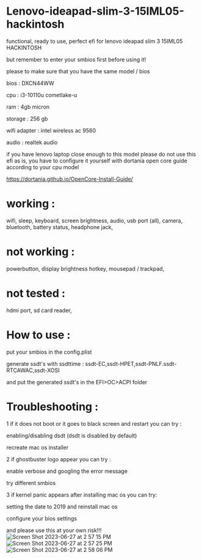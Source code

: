 # Lenovo-ideapad-slim-3-15IML05-hackintosh
functional, ready to use, perfect efi for lenovo ideapad slim 3 15IML05 HACKINTOSH

but remember to enter your smbios first before using it!

please to make sure that you have the same model / bios 

bios             : DXCN44WW 

cpu              : i3-10110u cometlake-u

ram              : 4gb micron

storage          : 256 gb

wifi adapter     : intel wireless ac 9560

audio            : realtek audio

if you have lenovo laptop close enough to this model please do not use this efi as is, you have to configure it yourself with dortania open core guide according to your cpu model


https://dortania.github.io/OpenCore-Install-Guide/


# working :
wifi,
sleep,
keyboard,
screen brightness,
audio,
usb port (all),
camera,
bluetooth,
battery status,
headphone jack,

# not working :
powerbutton,
display brightness hotkey,
mousepad / trackpad,

# not tested :
hdmi port,
sd card reader,


# How to use :

put your smbios in the config.plist

generate ssdt's with ssdttime : ssdt-EC,ssdt-HPET,ssdt-PNLF.ssdt-RTCAWAC,ssdt-XOSI

and put the generated ssdt's in the EFI>OC>ACPI folder

# Troubleshooting :

1 if it does not boot or it goes to black screen and restart you can try :

enabling/disabling dsdt (dsdt is disabled by default)

recreate mac os installer


2 if ghostbuster logo appear you can try :

enable verbose and googling the error message

try different smbios


3 if kernel panic appears after installing mac os you can try:

setting the date to 2019 and reinstall mac os

configure your bios settings


and please use this at your own risk!!!
![Screen Shot 2023-06-27 at 2 57 15 PM](https://github.com/Reyhankeselek/Lenovo-ideapad-slim-3-15IML05-hackintosh/assets/87765920/822387ae-f20f-48c9-a6a6-b55c79d540e4)
![Screen Shot 2023-06-27 at 2 57 25 PM](https://github.com/Reyhankeselek/Lenovo-ideapad-slim-3-15IML05-hackintosh/assets/87765920/559c997d-a550-4218-95ee-bad6256c29d5)
![Screen Shot 2023-06-27 at 2 58 06 PM](https://github.com/Reyhankeselek/Lenovo-ideapad-slim-3-15IML05-hackintosh/assets/87765920/9e3e9e12-0c7b-4f46-a695-cb7c9e17e074)
